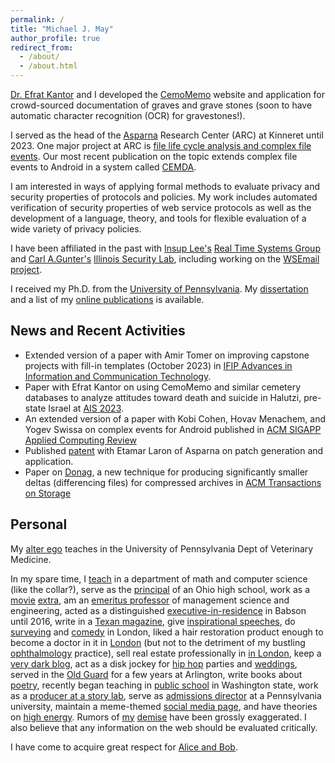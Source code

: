 ```yaml
---
permalink: /
title: "Michael J. May"
author_profile: true
redirect_from: 
  - /about/
  - /about.html
---
```


[Dr. Efrat Kantor](https://www.kinneret.ac.il/staff/%d7%90%d7%a4%d7%a8%d7%aa-%d7%a7%d7%a0%d7%98%d7%95%d7%a8/) and I developed the [CemoMemo](https://www.cemomemo.org/) website and application for crowd-sourced documentation of graves and grave stones (soon to have automatic character recognition (OCR) for gravestones!).

I served as the head of the [Asparna](http://www.asparna.com/) Research Center (ARC) at Kinneret until 2023.  One major project at ARC is [file life cycle analysis and complex file events](https://doi.org/10.1145/3295463).  Our most recent publication on the topic extends complex file events to Android in a system called [CEMDA](https://www2.kinneret.ac.il/mjmay/cemda/index.html).

I am interested in ways of applying formal methods to evaluate privacy and security properties of protocols and policies. My work includes automated verification of security properties of web service protocols as well as the development of a language, theory, and tools for flexible evaluation of a wide variety of privacy policies.

I have been affiliated in the past with [Insup Lee's](https://www.cis.upenn.edu/~lee/home/index.shtml) [Real Time Systems Group](https://rtg.cis.upenn.edu/) and [Carl A.Gunter's](https://siebelschool.illinois.edu/about/people/faculty/cgunter) [Illinois Security Lab](https://seclab.illinois.edu/), including working on the [WSEmail project](/portfolio/wsemail/).

I received my Ph.D. from the [University of Pennsylvania](https://www.cis.upenn.edu/). My [dissertation](/files/May08-dissertation.pdf) and a list of my [online publications](https://tootlife1.github.io/publications/) is available.

News and Recent Activities
--

*    Extended version of a paper with Amir Tomer on improving capstone projects with fill-in templates (October 2023) in [IFIP Advances in Information and Communication Technology](https://link.springer.com/book/9783031433924).
*    Paper with Efrat Kantor on using CemoMemo and similar cemetery databases to analyze attitudes toward death and suicide in Halutzi, pre-state Israel at [AIS 2023](https://ws.eventact.com/Conference2023/Home).
*    An extended version of a paper with Kobi Cohen, Hovav Menachem, and Yogev Swissa on complex events for Android published in [ACM SIGAPP Applied Computing Review](https://dl.acm.org/doi/abs/10.1145/3584014.3584016)
*    Published [patent](https://patents.google.com/patent/IL284315B/en?) with Etamar Laron of Asparna on patch generation and application.
*    Paper on [Donag](https://doi.org/10.1145/3507919), a new technique for producing significantly smaller deltas (differencing files) for compressed archives in [ACM Transactions on Storage](https://dl.acm.org/journal/tos)

Personal
--

My [alter ego](https://www.vet.upenn.edu/people/faculty-clinician-search/MICHAELMAY) teaches in the University of Pennsylvania Dept of Veterinary Medicine.

In my spare time, I [teach](https://mathstat.slu.edu/%7Emay/) in a department of math and computer science (like the collar?), serve as the [principal](http://www.thevillagernewspaper.com/2020/03/09/michael-may-to-be-named-avon-lake-high-school-principal/) of an Ohio high school, work as a [movie](https://www.imdb.com/name/nm7231602/) [extra](https://www.imdb.com/name/nm6068637/), am an [emeritus professor](https://cisac.fsi.stanford.edu/people/michael_m_may) of management science and engineering, acted as a distinguished [executive-in-residence](https://blogs.babson.edu/leadership/2016/05/03/babson-professors-retiring/) in Babson until 2016, write in a [Texan magazine](https://www.austinchronicle.com/authors/michael-may/), give [inspirational speeches](http://www.senderogroup.com/mm/mike.html), do [surveying](https://www.touchlondon.co.uk/business/michael-may-and-partners/116188) and [comedy](https://www.michaelmaycomedy.com/) in London, liked a hair restoration product enough to become a doctor in it in [London](https://wimpoleclinic.com/staff-member/dr-michael-may-frcs/) (but not to the detriment of my bustling [ophthalmology](https://healthy.kaiserpermanente.org/oregon-washington/clinicians/michael-may-2847092) practice), sell real estate professionally in [in London](https://www.michaelmay.co.uk/), keep a [very dark blog](https://michaelmay.livejournal.com/), act as a disk jockey for [hip hop](http://www.pixelbiscuit.com/profilemichaelmay.html) parties and [weddings](https://www.michaelmay.com/home-page.html), served in the [Old Guard](https://www.arlingtoncemetery.net/michael-may-photos.htm) for a few years at Arlington, write books about [poetry](https://www.amazon.com/When-Poetry-Began-Michael-May/dp/1549835564), recently began teaching in [public school](http://data.kitsapsun.com/projects/wa-school/staff/ZU27166/) in Washington state, work as a [producer at a story lab](https://www.npr.org/people/495662528/michael-may), serve as [admissions director](https://www.sru.edu/admissions/first-year-students/meet-your-admissions-counselors) at a Pennsylvania university, maintain a meme-themed [social media page](https://www.instagram.com/michael_may_official/?hl=en), and have theories on [high energy](https://search.proquest.com/docview/305172501). Rumors of [my](https://www.croswellfuneralhome.com/michael-j-may/) [demise](https://www.nealfuneralhome.com/obituary/michael-may) have been grossly exaggerated. I also believe that any information on the web should be evaluated critically.

I have come to acquire great respect for [Alice and Bob](https://urbigenous.net/library/alicebob.html).


<!--This is the front page of a website that is powered by the [Academic Pages template](https://github.com/academicpages/academicpages.github.io) and hosted on GitHub pages. [GitHub pages](https://pages.github.com) is a free service in which websites are built and hosted from code and data stored in a GitHub repository, automatically updating when a new commit is made to the repository. This template was forked from the [Minimal Mistakes Jekyll Theme](https://mmistakes.github.io/minimal-mistakes/) created by Michael Rose, and then extended to support the kinds of content that academics have: publications, talks, teaching, a portfolio, blog posts, and a dynamically-generated CV. Incidentally, these same features make it a great template for anyone that needs to show off a professional template!

 You can fork [this template](https://github.com/academicpages/academicpages.github.io) right now, modify the configuration and Markdown files, add your own PDFs and other content, and have your own site for free, with no ads!

A data-driven personal website
======
Like many other Jekyll-based GitHub Pages templates, Academic Pages makes you separate the website's content from its form. The content & metadata of your website are in structured Markdown files, while various other files constitute the theme, specifying how to transform that content & metadata into HTML pages. You keep these various Markdown (.md), YAML (.yml), HTML, and CSS files in a public GitHub repository. Each time you commit and push an update to the repository, the [GitHub pages](https://pages.github.com/) service creates static HTML pages based on these files, which are hosted on GitHub's servers free of charge.

Many of the features of dynamic content management systems (like Wordpress) can be achieved in this fashion, using a fraction of the computational resources and with far less vulnerability to hacking and DDoSing. You can also modify the theme to your heart's content without touching the content of your site. If you get to a point where you've broken something in Jekyll/HTML/CSS beyond repair, your Markdown files describing your talks, publications, etc. are safe. You can rollback the changes or even delete the repository and start over - just be sure to save the Markdown files! You can also write scripts that process the structured data on the site, such as [this one](https://github.com/academicpages/academicpages.github.io/blob/master/talkmap.ipynb) that analyzes metadata in pages about talks to display [a map of every location you've given a talk](https://academicpages.github.io/talkmap.html).

For those users that need more advanced functionality, the template also supports the following popular tools:
- [MathJax](https://www.mathjax.org/) for mathematical equations
- [Mermaid](https://mermaid.js.org/) for diagraming
- [Plotly](https://plotly.com/javascript/) for plotting

Getting started
======
1. Register a GitHub account if you don't have one and confirm your e-mail (required!)
1. Fork [this template](https://github.com/academicpages/academicpages.github.io) by clicking the "Use this template" button in the top right. 
1. Go to the repository's settings (rightmost item in the tabs that start with "Code", should be below "Unwatch"). Rename the repository "[your GitHub username].github.io", which will also be your website's URL.
1. Set site-wide configuration and create content & metadata (see below -- also see [this set of diffs](http://archive.is/3TPas) showing what files were changed to set up [an example site](https://getorg-testacct.github.io) for a user with the username "getorg-testacct")
1. Upload any files (like PDFs, .zip files, etc.) to the files/ directory. They will appear at https://[your GitHub username].github.io/files/example.pdf.  
1. Check status by going to the repository settings, in the "GitHub pages" section

Site-wide configuration
------
The main configuration file for the site is in the base directory in [_config.yml](https://github.com/academicpages/academicpages.github.io/blob/master/_config.yml), which defines the content in the sidebars and other site-wide features. You will need to replace the default variables with ones about yourself and your site's github repository. The configuration file for the top menu is in [_data/navigation.yml](https://github.com/academicpages/academicpages.github.io/blob/master/_data/navigation.yml). For example, if you don't have a portfolio or blog posts, you can remove those items from that navigation.yml file to remove them from the header. 

Create content & metadata
------
For site content, there is one Markdown file for each type of content, which are stored in directories like _publications, _talks, _posts, _teaching, or _pages. For example, each talk is a Markdown file in the [_talks directory](https://github.com/academicpages/academicpages.github.io/tree/master/_talks). At the top of each Markdown file is structured data in YAML about the talk, which the theme will parse to do lots of cool stuff. The same structured data about a talk is used to generate the list of talks on the [Talks page](https://academicpages.github.io/talks), each [individual page](https://academicpages.github.io/talks/2012-03-01-talk-1) for specific talks, the talks section for the [CV page](https://academicpages.github.io/cv), and the [map of places you've given a talk](https://academicpages.github.io/talkmap.html) (if you run this [python file](https://github.com/academicpages/academicpages.github.io/blob/master/talkmap.py) or [Jupyter notebook](https://github.com/academicpages/academicpages.github.io/blob/master/talkmap.ipynb), which creates the HTML for the map based on the contents of the _talks directory).

**Markdown generator**

The repository includes [a set of Jupyter notebooks](https://github.com/academicpages/academicpages.github.io/tree/master/markdown_generator
) that converts a CSV containing structured data about talks or presentations into individual Markdown files that will be properly formatted for the Academic Pages template. The sample CSVs in that directory are the ones I used to create my own personal website at stuartgeiger.com. My usual workflow is that I keep a spreadsheet of my publications and talks, then run the code in these notebooks to generate the Markdown files, then commit and push them to the GitHub repository.

How to edit your site's GitHub repository
------
Many people use a git client to create files on their local computer and then push them to GitHub's servers. If you are not familiar with git, you can directly edit these configuration and Markdown files directly in the github.com interface. Navigate to a file (like [this one](https://github.com/academicpages/academicpages.github.io/blob/master/_talks/2012-03-01-talk-1.md) and click the pencil icon in the top right of the content preview (to the right of the "Raw | Blame | History" buttons). You can delete a file by clicking the trashcan icon to the right of the pencil icon. You can also create new files or upload files by navigating to a directory and clicking the "Create new file" or "Upload files" buttons. 

Example: editing a Markdown file for a talk
![Editing a Markdown file for a talk](/images/editing-talk.png)

For more info
------
More info about configuring Academic Pages can be found in [the guide](https://academicpages.github.io/markdown/), the [growing wiki](https://github.com/academicpages/academicpages.github.io/wiki), and you can always [ask a question on GitHub](https://github.com/academicpages/academicpages.github.io/discussions). The [guides for the Minimal Mistakes theme](https://mmistakes.github.io/minimal-mistakes/docs/configuration/) (which this theme was forked from) might also be helpful.
-->
